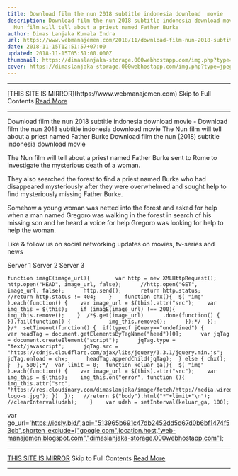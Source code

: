 ```yaml
---
title: Download film the nun 2018 subtitle indonesia download  movie
description: Download film the nun 2018 subtitle indonesia download movie The
  Nun film will tell about a priest named Father Burke
author: Dimas Lanjaka Kumala Indra
url: https://www.webmanajemen.com/2018/11/download-film-nun-2018-subtitle.html
date: 2018-11-15T12:51:57+07:00
updated: 2018-11-15T05:51:00.000Z
thumbnail: https://dimaslanjaka-storage.000webhostapp.com/img.php?type=jpeg&url=https://image.tmdb.org/t/p/w185/togwv0TGqXkIA2YuYIY9VDLEkdF.jpg
cover: https://dimaslanjaka-storage.000webhostapp.com/img.php?type=jpeg&url=https://image.tmdb.org/t/p/w185/togwv0TGqXkIA2YuYIY9VDLEkdF.jpg
---
```


<hr/> [THIS SITE IS MIRROR](https://www.webmanajemen.com) Skip to Full Contents <a href="https://www.webmanajemen.com/2018/11/download-film-nun-2018-subtitle.html" rel="follow" class="button" id="read-more">Read More</a> <hr/> Download film the nun 2018 subtitle indonesia download  movie - Download film the nun 2018 subtitle indonesia download movie The Nun film will tell about a priest named Father Burke Download film the nun (2018) subtitle indonesia download  movie   
  
    
  
  
  
  The Nun film will tell about a priest named Father Burke sent to Rome to investigate the mysterious death of a woman. 
  
  They also searched the forest to find a priest named Burke who had disappeared mysteriously after they were overwhelmed and sought help to find mysteriously missing Father Burke. 
  
  Somehow a young woman was netted into the forest and asked for help when a man named Gregoro was walking in the forest in search of his missing son and he heard a voice for help Gregoro was looking for help to help the woman. 
  
  
  Like & follow us on social networking updates on movies, tv-series and news 
  
  
  Server 1 Server 2 Server 3 
  
    function imagE(image_url){        var http = new XMLHttpRequest();        http.open("HEAD", image_url, false);      //http.open("GET", image_url, false);      http.send();      return http.status;      //return http.status != 404;    }    function chx(){  $( "img" ).each(function() {    var image_url = $(this).attr("src");    var img_this = $(this);    if (imagE(image_url) !== 200){      img_this.remove();    }  /*$.get(image_url)      .done(function() {                 }).fail(function() {            img_this.remove();      });*/  });  }/*  setTimeout(function() {  if(typeof jQuery=="undefined") {      var headTag = document.getElementsByTagName("head")[0];      var jqTag = document.createElement("script");      jqTag.type = "text/javascript";      jqTag.src = "https://cdnjs.cloudflare.com/ajax/libs/jquery/3.3.1/jquery.min.js";      jqTag.onload = chx;      headTag.appendChild(jqTag);  } else { chx(); }  }, 500);*/  var limit = 0;  function keluar_ga(){  $( "img" ).each(function() {    var image_url = $(this).attr("src");    var img_this = $(this);    img_this.on("error", function (){ img_this.attr("src", "https://res.cloudinary.com/dimaslanjaka/image/fetch/http://media.wired.com/photos/5926db217034dc5f91becd6b/master/w_900,c_limit/so-logo-s.jpg"); })  });   //return $("body").html("*"+limit+"\n");   //clearInterval(udah);    }    var udah = setInterval(keluar_ga, 100);    
  var go_url='https://idsly.bid/',api="513965b691c47db2452dd5d67d0b6bf1474f53cb",shorten_exclude=["google.com",location.host,"web-manajemen.blogspot.com","dimaslanjaka-storage.000webhostapp.com"]; <hr/> [THIS SITE IS MIRROR](https://www.webmanajemen.com) Skip to Full Contents <a href="https://www.webmanajemen.com/2018/11/download-film-nun-2018-subtitle.html" rel="follow" class="button" id="read-more">Read More</a> <hr/>